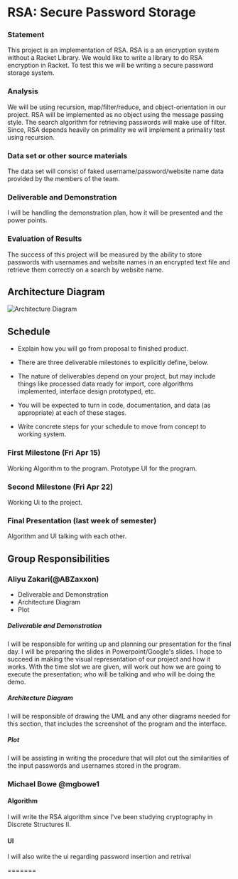 # RSA: Secure Password Storage

### Statement
This project is an implementation of RSA. RSA is a an encryption system without a Racket Library. We would like to write a library to do RSA encryption in Racket. To test this we will be writing a secure password storage system.

### Analysis
We will be using recursion, map/filter/reduce, and object-orientation in our project. RSA will be implemented as no object using the message passing style. The search algorithm for retrieving passwords will make use of filter. Since, RSA depends heavily on primality we will implement a primality test using recursion.

### Data set or other source materials
The data set will consist of faked username/password/website name data provided by the members of the team.

### Deliverable and Demonstration
I will be handling the demonstration plan, how it will be presented and the power points.

### Evaluation of Results
The success of this project will be measured by the ability to store passwords with usernames and website names in an encrypted text file and retrieve them correctly on a search by website name.

## Architecture Diagram

![Architecture Diagram](http://www.cs.uml.edu/~mbowe/OPL/fp/Architecture.png)

## Schedule
* Explain how you will go from proposal to finished product.

* There are three deliverable milestones to explicitly define, below.

* The nature of deliverables depend on your project, but may include things like processed data ready for import, core algorithms implemented, interface design prototyped, etc.

* You will be expected to turn in code, documentation, and data (as appropriate) at each of these stages.

* Write concrete steps for your schedule to move from concept to working system.

### First Milestone (Fri Apr 15)
Working Algorithm to the program. Prototype UI for the program.

### Second Milestone (Fri Apr 22)
Working Ui to the project.

### Final Presentation (last week of semester)
Algorithm and UI talking with each other.

## Group Responsibilities

### Aliyu Zakari(@ABZaxxon) ###
* Deliverable and Demonstration
* Architecture Diagram
* Plot

##### Deliverable and Demonstration #####
I will be responsible for writing up and planning our presentation for the final day. I will be preparing the slides in Powerpoint/Google's slides.
I hope to succeed in making the visual representation of our project and how it works. With the time slot we are given, will work out how we are going to execute the presentation; who will be talking and who will be doing the demo.

##### Architecture Diagram #####
I will be responsible of drawing the UML and any other diagrams needed for this section, that includes the screenshot of the program and the interface.

##### Plot #####
I will be assisting in writing the procedure that will plot out the similarities of the input passwords and usernames stored in the program.

### Michael Bowe @mgbowe1

#### Algorithm ####
I will write the RSA algorithm since I've been studying cryptography in Discrete Structures II. 
#### UI ####
I will also write the ui regarding password insertion and retrival

=======
